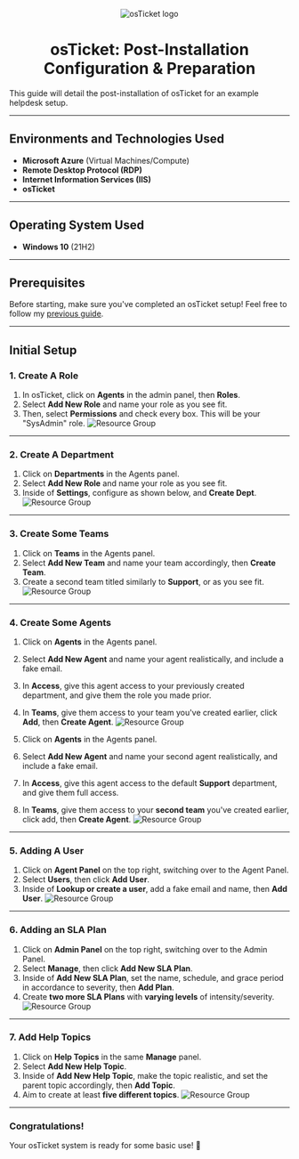 <p align="center">
<img src="https://osticket.com/wp-content/uploads/2021/03/osticket-supsys-new-1-e1616621912452.png" alt="osTicket logo" />
</p>

<h1 align="center">osTicket: Post-Installation Configuration & Preparation</h1>

This guide will detail the post-installation of osTicket for an example helpdesk setup.

---

## **Environments and Technologies Used**

- **Microsoft Azure** (Virtual Machines/Compute)
- **Remote Desktop Protocol (RDP)**
- **Internet Information Services (IIS)**
- **osTicket**

---

## **Operating System Used**

- **Windows 10** (21H2)

---

## **Prerequisites**

Before starting, make sure you've completed an osTicket setup! Feel free to follow my [previous guide](https://github.com/michael-L2/osticket-prereqs).

---

## **Initial Setup**

### **1. Create A Role**
1. In osTicket, click on **Agents** in the admin panel, then **Roles**.
2. Select **Add New Role** and name your role as you see fit.
3. Then, select **Permissions** and check every box. This will be your "SysAdmin" role.
![Resource Group](https://github.com/michael-L2/osticket-postinst/blob/main/5OsTicketConfig/3Enabling.png?raw=true)

---

### **2. Create A Department**
1. Click on **Departments** in the Agents panel.
2. Select **Add New Role** and name your role as you see fit.
3. Inside of **Settings**, configure as shown below, and **Create Dept**.
![Resource Group](https://github.com/michael-L2/osticket-postinst/blob/main/5OsTicketConfig/6Create.png?raw=true)

---

### **3. Create Some Teams**
1. Click on **Teams** in the Agents panel.
2. Select **Add New Team** and name your team accordingly, then **Create Team**.
3. Create a second team titled similarly to **Support**, or as you see fit.
![Resource Group](https://github.com/michael-L2/osticket-postinst/blob/main/5OsTicketConfig/8CreateTeam.png?raw=true)

---

### **4. Create Some Agents**
1. Click on **Agents** in the Agents panel.
2. Select **Add New Agent** and name your agent realistically, and include a fake email.
3. In **Access**, give this agent access to your previously created department, and give them the role you made prior.
4. In **Teams**, give them access to your team you've created earlier, click **Add**, then **Create Agent**.
![Resource Group](https://github.com/michael-L2/osticket-postinst/blob/main/5OsTicketConfig/10ConfAgent.png?raw=true)

5. Click on **Agents** in the Agents panel.
6. Select **Add New Agent** and name your second agent realistically, and include a fake email.
7. In **Access**, give this agent access to the default **Support** department, and give them full access.
8. In **Teams**, give them access to your **second team** you've created earlier, click add, then **Create Agent**.
![Resource Group](https://github.com/michael-L2/osticket-postinst/blob/main/5OsTicketConfig/13SecondAgent.png?raw=true)

---

### **5. Adding A User**
1. Click on **Agent Panel** on the top right, switching over to the Agent Panel.
2. Select **Users**, then click **Add User**.
3. Inside of **Lookup or create a user**, add a fake email and name, then **Add User**.
![Resource Group](https://github.com/michael-L2/osticket-postinst/blob/main/5OsTicketConfig/19AddedUser.png?raw=true)

---

### **6. Adding an SLA Plan**
1. Click on **Admin Panel** on the top right, switching over to the Admin Panel.
2. Select **Manage**, then click **Add New SLA Plan**.
3. Inside of **Add New SLA Plan**, set the name, schedule, and grace period in accordance to severity, then **Add Plan**.
4. Create **two more SLA Plans** with **varying levels** of intensity/severity.
![Resource Group](https://github.com/michael-L2/osticket-postinst/blob/main/5OsTicketConfig/22AddedSLA.png?raw=true)

---

### **7. Add Help Topics**
1. Click on **Help Topics** in the same **Manage** panel.
2. Select **Add New Help Topic**.
3. Inside of **Add New Help Topic**, make the topic realistic, and set the parent topic accordingly, then **Add Topic**.
4. Aim to create at least **five different topics**.
![Resource Group](https://github.com/michael-L2/osticket-postinst/blob/main/5OsTicketConfig/31AdditionalTopics.png?raw=true)

---

### **Congratulations!**
Your osTicket system is ready for some basic use! 🎉
